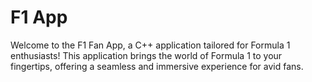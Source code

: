 # F1 App
Welcome to the F1 Fan App, a C++ application tailored for Formula 1 enthusiasts! 
This application brings the world of Formula 1 to your fingertips, offering a seamless and immersive experience for avid fans.
